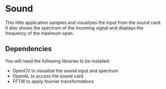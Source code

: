 # Sound

This little application samples and visualizes the input from the sound card.
It also shows the spectrum of the incoming signal and displays the frequency of the maximum span.

## Dependencies
You will need the following libraries to be installed:
- OpenCV to visualize the sound input and spectrum
- OpenAL to access the sound card
- FFTW to apply fourrier transformations
